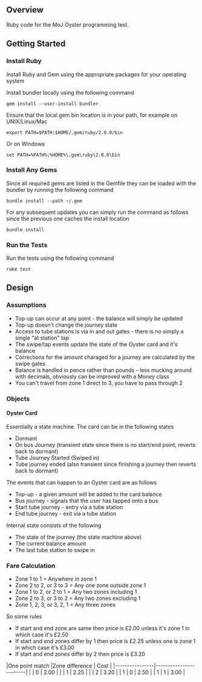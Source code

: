 ## Overview

Ruby code for the MoJ Oyster programming test.


## Getting Started

### Install Ruby 

Install Ruby and Gem using the appropriate packages for your operating system

Install bundler locally using the following command

```
gem install --user-install bundler
```

Ensure that the local gem bin location is in your path, for example on UNIX/Linux/Mac

```
export PATH=$PATH:$HOME/.gem/ruby/2.0.0/bin
```

Or on Windows

```
set PATH=%PATH%;%HOME%\.gem\ruby\2.0.0\bin
```

### Install Any Gems

Since all required gems are listed in the Gemfile they can be loaded with the bundler by running the following command

```
bundle install --path ~/.gem
```

For any subsequent updates you can simply run the command as follows since the previous one caches the install location

```
bundle install
```


### Run the Tests

Run the tests using the following command

```
rake test
```



## Design

### Assumptions

* Top-up can occur at any point - the balance will simply be updated
* Top-up doesn't change the journey state 
* Access to tube stations is via in and out gates - there is no simply a single "at station" tap 
* The swipe/tap events update the state of the Oyster card and it's balance
* Corrections for the amount charaged for a journey are calculated by the swipe gates
* Balance is handled in pence rather than pounds - less mucking around with decimals, obviously can be improved with a Money class
* You can't travel from zone 1 direct to 3, you have to pass through 2


### Objects


#### Oyster Card

Essentially a state machine.  The card can be in the following states

* Dormant
* On bus Journey (transient state since there is no start/end point, reverts back to dormant)
* Tube Journey Started (Swiped in)
* Tube journey ended (also transient since finishing a journey then reverts back to dormant)

The events that can happen to an Oyster card are as follows

* Top-up - a given amount will be added to the card balance
* Bus journey - signals that the user has tapped onto a bus
* Start tube journey - entry via a tube station
* End tube journey - exit via a tube station

Internal state consists of the following

* The state of the journey (the state machine above)
* The current balance amount
* The last tube station to swipe in


### Fare Calculation

* Zone 1 to 1 = Anywhere in zone 1
* Zone 2 to 2, or 3 to 3 = Any one zone outside zone 1
* Zone 1 to 2, or 2 to 1 = Any two zones including 1
* Zone 2 to 3, or 3 to 2 = Any two zones excluding 1
* Zone 1, 2, 3, or 3, 2, 1 = Any three zones

So some rules

* If start and end zone are same then price is £2.00 unless it's zone 1 in which case it's £2.50
* If start and end zones differ by 1 then price is £2.25 unless one is zone 1 in which case it's £3.00
* If start and end zones differ by 2 then price is £3.20

|One point match |Zone difference  | Cost |
|----------------|------------------------|
|                |   0             | 2.00 |
|                |   1             | 2.25 |
|                |   2             | 3.20 |
|      1         |   0             | 2.50 |
|      1         |   1             | 3.00 |


